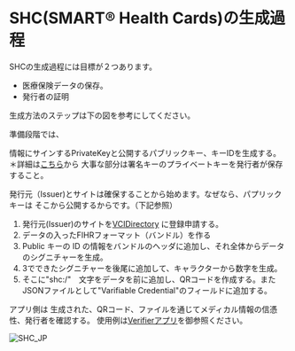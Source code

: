 # SHC(SMART® Health Cards)の生成過程

SHCの生成過程には目標が２つあります。
- 医療保険データの保存。
- 発行者の証明


生成方法のステップは下の図を参考にしてください。

準備段階では、

情報にサインするPrivateKeyと公開するパブリックキー、キーIDを生成する。
  ＊詳細は[こちら](https://github.com/smart-on-fhir/health-cards/blob/main/generate-examples/generate-cert-chain.sh)から
  大事な部分は署名キーのプライベートキーを発行者が保存すること。

発行元（Issuer)とサイトは確保することから始めます。なぜなら、パプリックキーは
そこから公開するからです。（下記参照）

1. 発行元(Issuer)のサイトを[VCIDirectory](https://vci.org/issuers) に登録申請する。
2. データの入ったFIHRフォーマット（バンドル）を作る
3. Public キーの ID の情報をバンドルのヘッダに追加し、それ全体からデータのシグニチャーを生成。
4. 3でできたシグニチャーを後尾に追加して、キャラクターから数字を生成。
5. そこに"shc:/"　文字をデータを前に追加し、QRコードを作成する。またJSONファイルとして"Varifiable
   Credential"のフィールドに追加する。

アプリ側は
生成された、QRコード、ファイルを通じてメディカル情報の信憑性、発行者を確認する。
  使用例は[Verifierアプリ](https://www.thecommonsproject.org/smart-health-card-verifier)を御参照ください。


![SHC_JP](https://user-images.githubusercontent.com/2448586/191780953-6958b29a-d90f-4447-ba26-83575c393d59.png)

